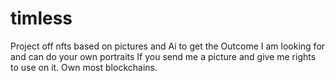 # timless
Project off nfts based on pictures and Ai to get the 
Outcome I am looking for and can do your own portraits 
If you send me a picture and give me rights to use on it.
Own most blockchains.
